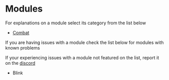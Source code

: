 # Modules

For explanations on a module select its category from the list below
  - [Combat](modules/combat.md)

If you are having issues with a module check the list below for modules with known problems

If your experiencing issues with a module not featured on the list, report it on the [discord](https://discord.gg/horion)

  - Blink

